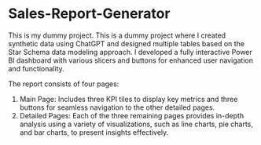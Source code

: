 # Sales-Report-Generator
This is my dummy project.
This is a dummy project where I created synthetic data using ChatGPT and designed multiple tables based on the Star Schema data modeling approach. I developed a fully interactive Power BI dashboard with various slicers and buttons for enhanced user navigation and functionality.

The report consists of four pages:

1. Main Page: Includes three KPI tiles to display key metrics and three buttons for seamless navigation to the other detailed pages.
2. Detailed Pages: Each of the three remaining pages provides in-depth analysis using a variety of visualizations, such as line charts, pie charts, and bar charts, to present insights 
   effectively.
